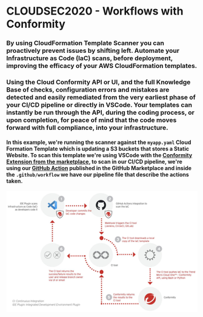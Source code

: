 # CLOUDSEC2020 - Workflows with Conformity

### By using CloudFormation Template Scanner you can proactively prevent issues by shifting left. Automate your Infrastructure as Code (IaC) scans, before deployment, improving the efficacy of your AWS CloudFormation templates. 

### Using the Cloud Conformity API or UI, and the full Knowledge Base of checks, configuration errors and mistakes are detected and easily remediated from the very earliest phase of your CI/CD pipeline or directly in VSCode. Your templates can instantly be run through the API, during the coding process, or upon completion, for peace of mind that the code moves forward with full compliance, into your infrastructure.


#### In this example, we're running the scanner against the ```myapp.yaml``` Cloud Formation Template which is updating a S3 buckets that stores a Static Website. To scan this template we're using VSCode with the [Conformity Extension from the marketplace](https://marketplace.visualstudio.com/items?itemName=raphaelbottino.cc-template-scanner), to scan in our CI/CD pipeline, we're using our [GitHub Action](https://github.com/marketplace/actions/cloud-one-conformity-pipeline-scanner) published in the GitHub Marketplace and inside the ```.github/workflow``` we have our pipeline file that describe the actions taken.

![](CF_topology.png)








